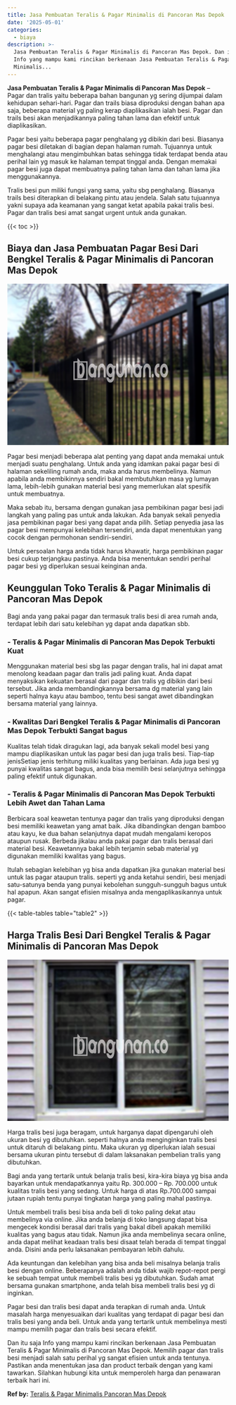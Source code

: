 ```yaml
---
title: Jasa Pembuatan Teralis & Pagar Minimalis di Pancoran Mas Depok
date: '2025-05-01'
categories:
  - biaya
description: >-
  Jasa Pembuatan Teralis & Pagar Minimalis di Pancoran Mas Depok. Dan itu saja
  Info yang mampu kami rincikan berkenaan Jasa Pembuatan Teralis & Pagar
  Minimalis...
---
```


**Jasa Pembuatan Teralis & Pagar Minimalis di Pancoran Mas Depok** – Pagar dan tralis yaitu beberapa bahan bangunan yg sering dijumpai dalam kehidupan sehari-hari. Pagar dan trails biasa diproduksi dengan bahan apa saja, beberapa material yg paling kerap diaplikasikan ialah besi. Pagar dan trails besi akan menjadikannya paling tahan lama dan efektif untuk diaplikasikan.

Pagar besi yaitu beberapa pagar penghalang yg dibikin dari besi. Biasanya pagar besi diletakan di bagian depan halaman rumah. Tujuannya untuk menghalangi atau mengimbuhkan batas sehingga tidak terdapat benda atau perihal lain yg masuk ke halaman tempat tinggal anda. Dengan memakai pagar besi juga dapat membuatnya paling tahan lama dan tahan lama jika menggunakannya.

Tralis besi pun miliki fungsi yang sama, yaitu sbg penghalang. Biasanya trails besi diterapkan di belakang pintu atau jendela. Salah satu tujuannya yakni supaya ada keamanan yang sangat ketat apabila pakai tralis besi. Pagar dan tralis besi amat sangat urgent untuk anda gunakan.

{{< toc >}}

## Biaya dan Jasa Pembuatan Pagar Besi Dari Bengkel Teralis & Pagar Minimalis di Pancoran Mas Depok

![Jasa Pembuatan Teralis & Pagar Minimalis di Pancoran Mas Depok](/images/pagar-minimalis-murah-50.png)

Pagar besi menjadi beberapa alat penting yang dapat anda memakai untuk menjadi suatu penghalang. Untuk anda yang idamkan pakai pagar besi di halaman sekeliling rumah anda, maka anda harus membelinya. Namun apabila anda membikinnya sendiri bakal membutuhkan masa yg lumayan lama, lebih-lebih gunakan material besi yang memerlukan alat spesifik untuk membuatnya.

Maka sebab itu, bersama dengan gunakan jasa pembikinan pagar besi jadi langkah yang paling pas untuk anda lakukan. Ada banyak sekali penyedia jasa pembikinan pagar besi yang dapat anda pilih. Setiap penyedia jasa las pagar besi mempunyai kelebihan tersendiri, anda dapat menentukan yang cocok dengan permohonan sendiri-sendiri.

Untuk persoalan harga anda tidak harus khawatir, harga pembikinan pagar besi cukup terjangkau pastinya. Anda bisa menentukan sendiri perihal pagar besi yg diperlukan sesuai keinginan anda.

## Keunggulan Toko Teralis & Pagar Minimalis di Pancoran Mas Depok

Bagi anda yang pakai pagar dan termasuk tralis besi di area rumah anda, terdapat lebih dari satu kelebihan yg dapat anda dapatkan sbb.

### \- Teralis & Pagar Minimalis di Pancoran Mas Depok Terbukti Kuat

Menggunakan material besi sbg las pagar dengan tralis, hal ini dapat amat menolong keadaan pagar dan tralis jadi paling kuat. Anda dapat menyaksikan kekuatan berasal dari pagar dan tralis yg dibikin dari besi tersebut. Jika anda membandingkannya bersama dg material yang lain seperti halnya kayu atau bamboo, tentu besi sangat awet dibandingkan bersama material yang lainnya.

### \- Kwalitas Dari Bengkel Teralis & Pagar Minimalis di Pancoran Mas Depok Terbukti Sangat bagus

Kualitas telah tidak diragukan lagi, ada banyak sekali model besi yang mampu diaplikasikan untuk las pagar besi dan juga tralis besi. Tiap-tiap jenisSetiap jenis terhitung miliki kualitas yang berlainan. Ada juga besi yg punyai kwalitas sangat bagus, anda bisa memilih besi selanjutnya sehingga paling efektif untuk digunakan.

### \- Teralis & Pagar Minimalis di Pancoran Mas Depok Terbukti Lebih Awet dan Tahan Lama

Berbicara soal keawetan tentunya pagar dan tralis yang diproduksi dengan besi memiliki keawetan yang amat baik. Jika dibandingkan dengan bamboo atau kayu, ke dua bahan selanjutnya dapat mudah mengalami keropos ataupun rusak. Berbeda jikalau anda pakai pagar dan tralis berasal dari material besi. Keawetannya bakal lebih terjamin sebab material yg digunakan memiliki kwalitas yang bagus.

Itulah sebagian kelebihan yg bisa anda dapatkan jika gunakan material besi untuk las pagar ataupun tralis. seperti yg anda ketahui sendiri, besi menjadi satu-satunya benda yang punyai kebolehan sungguh-sungguh bagus untuk hal apapun. Akan sangat efisien misalnya anda mengaplikasikannya untuk pagar.

{{< table-tables table="table2" >}}

## Harga Tralis Besi Dari Bengkel Teralis & Pagar Minimalis di Pancoran Mas Depok

![Jasa Pembuatan Teralis & Pagar Minimalis di Pancoran Mas Depok](/images/teralis-minimalis-murah-20.png)

Harga tralis besi juga beragam, untuk harganya dapat dipengaruhi oleh ukuran besi yg dibutuhkan. seperti halnya anda menginginkan tralis besi untuk ditaruh di belakang pintu. Maka ukuran yg diperlukan ialah sesuai bersama ukuran pintu tersebut di dalam laksanakan pembelian tralis yang dibutuhkan.

Bagi anda yang tertarik untuk belanja tralis besi, kira-kira biaya yg bisa anda bayarkan untuk mendapatkannya yaitu Rp. 300.000 – Rp. 700.000 untuk kualitas tralis besi yang sedang. Untuk harga di atas Rp.700.000 sampai jutaan rupiah tentu punyai tingkatan harga yang paling mahal pastinya.

Untuk membeli tralis besi bisa anda beli di toko paling dekat atau membelinya via online. Jika anda belanja di toko langsung dapat bisa mengecek kondisi berasal dari tralis yang bakal dibeli apakah memiliki kualitas yang bagus atau tidak. Namun jika anda membelinya secara online, anda dapat melihat keadaan tralis besi disaat telah berada di tempat tinggal anda. Disini anda perlu laksanakan pembayaran lebih dahulu.

Ada keuntungan dan kelebihan yang bisa anda beli misalnya belanja tralis besi dengan online. Beberapanya adalah anda tidak wajib repot-repot pergi ke sebuah tempat untuk membeli tralis besi yg dibutuhkan. Sudah amat bersama gunakan smartphone, anda telah bisa membeli tralis besi yg di inginkan.

Pagar besi dan tralis besi dapat anda terapkan di rumah anda. Untuk masalah harga menyesuaikan dari kualitas yang terdapat di pagar besi dan tralis besi yang anda beli. Untuk anda yang tertarik untuk membelinya mesti mampu memilih pagar dan tralis besi secara efektif.

Dan itu saja Info yang mampu kami rincikan berkenaan Jasa Pembuatan Teralis & Pagar Minimalis di Pancoran Mas Depok. Memilih pagar dan tralis besi menjadi salah satu perihal yg sangat efisien untuk anda tentunya. Pastikan anda menentukan jasa dan product terbaik dengan yang kami tawarkan. Silahkan hubungi kita untuk memperoleh harga dan penawaran terbaik hari ini.

**Ref by:** [Teralis & Pagar Minimalis Pancoran Mas Depok](https://id.wikipedia.org/wiki/Teralis)
